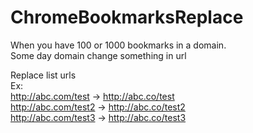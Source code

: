 # ChromeBookmarksReplace
When you have 100 or 1000 bookmarks in a domain.  
Some day domain change something in url  


Replace list urls  
Ex:  
http://abc.com/test -> http://abc.co/test  
http://abc.com/test2 -> http://abc.co/test2  
http://abc.com/test3 -> http://abc.co/test3  
